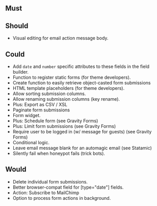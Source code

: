 ## Must

## Should
- Visual editing for email action message body.

## Could
- Add `date` and `number` specific attributes to these fields in the field builder.
- Function to register static forms (for theme developers).
- Create function to easily retrieve object-casted form submissions
- HTML template placeholders (for theme developers).
- Allow sorting submission columns.
- Allow renaming submission columns (key rename).
- Plus: Export as CSV / XSL
- Paginate form submissions
- Form widget.
- Plus: Schedule form (see Gravity Forms)
- Plus: Limit form submissions (see Gravity Forms)
- Require user to be logged in (w/ message for guests) (see Gravity Forms)
- Conditional logic.
- Leave email message blank for an automagic email (see Statamic)
- Silently fail when honeypot fails (trick bots).


## Would
- Delete individual form submissions.
- Better browser-compat field for [type="date"] fields.
- Action: Subscribe to MailChimp
- Option to process form actions in background.